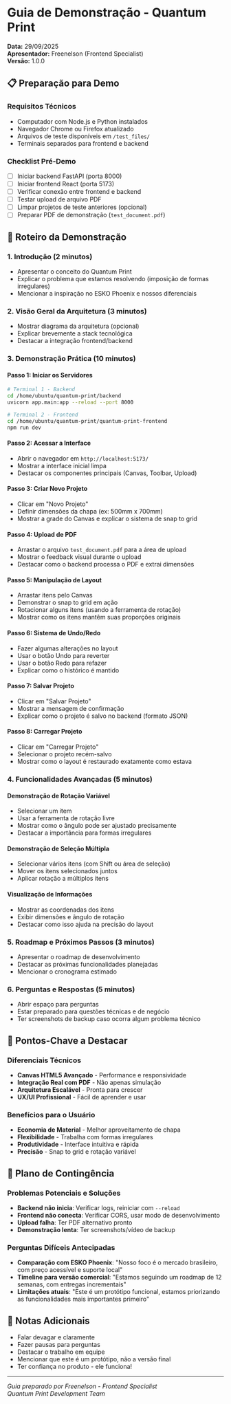 # Guia de Demonstração - Quantum Print
**Data:** 29/09/2025  
**Apresentador:** Freenelson (Frontend Specialist)  
**Versão:** 1.0.0

## 📋 Preparação para Demo

### Requisitos Técnicos
- Computador com Node.js e Python instalados
- Navegador Chrome ou Firefox atualizado
- Arquivos de teste disponíveis em `/test_files/`
- Terminais separados para frontend e backend

### Checklist Pré-Demo
- [ ] Iniciar backend FastAPI (porta 8000)
- [ ] Iniciar frontend React (porta 5173)
- [ ] Verificar conexão entre frontend e backend
- [ ] Testar upload de arquivo PDF
- [ ] Limpar projetos de teste anteriores (opcional)
- [ ] Preparar PDF de demonstração (`test_document.pdf`)

## 🚀 Roteiro da Demonstração

### 1. Introdução (2 minutos)
- Apresentar o conceito do Quantum Print
- Explicar o problema que estamos resolvendo (imposição de formas irregulares)
- Mencionar a inspiração no ESKO Phoenix e nossos diferenciais

### 2. Visão Geral da Arquitetura (3 minutos)
- Mostrar diagrama da arquitetura (opcional)
- Explicar brevemente a stack tecnológica
- Destacar a integração frontend/backend

### 3. Demonstração Prática (10 minutos)

#### Passo 1: Iniciar os Servidores
```bash
# Terminal 1 - Backend
cd /home/ubuntu/quantum-print/backend
uvicorn app.main:app --reload --port 8000

# Terminal 2 - Frontend
cd /home/ubuntu/quantum-print/quantum-print-frontend
npm run dev
```

#### Passo 2: Acessar a Interface
- Abrir o navegador em `http://localhost:5173/`
- Mostrar a interface inicial limpa
- Destacar os componentes principais (Canvas, Toolbar, Upload)

#### Passo 3: Criar Novo Projeto
- Clicar em "Novo Projeto"
- Definir dimensões da chapa (ex: 500mm x 700mm)
- Mostrar a grade do Canvas e explicar o sistema de snap to grid

#### Passo 4: Upload de PDF
- Arrastar o arquivo `test_document.pdf` para a área de upload
- Mostrar o feedback visual durante o upload
- Destacar como o backend processa o PDF e extrai dimensões

#### Passo 5: Manipulação de Layout
- Arrastar itens pelo Canvas
- Demonstrar o snap to grid em ação
- Rotacionar alguns itens (usando a ferramenta de rotação)
- Mostrar como os itens mantêm suas proporções originais

#### Passo 6: Sistema de Undo/Redo
- Fazer algumas alterações no layout
- Usar o botão Undo para reverter
- Usar o botão Redo para refazer
- Explicar como o histórico é mantido

#### Passo 7: Salvar Projeto
- Clicar em "Salvar Projeto"
- Mostrar a mensagem de confirmação
- Explicar como o projeto é salvo no backend (formato JSON)

#### Passo 8: Carregar Projeto
- Clicar em "Carregar Projeto"
- Selecionar o projeto recém-salvo
- Mostrar como o layout é restaurado exatamente como estava

### 4. Funcionalidades Avançadas (5 minutos)

#### Demonstração de Rotação Variável
- Selecionar um item
- Usar a ferramenta de rotação livre
- Mostrar como o ângulo pode ser ajustado precisamente
- Destacar a importância para formas irregulares

#### Demonstração de Seleção Múltipla
- Selecionar vários itens (com Shift ou área de seleção)
- Mover os itens selecionados juntos
- Aplicar rotação a múltiplos itens

#### Visualização de Informações
- Mostrar as coordenadas dos itens
- Exibir dimensões e ângulo de rotação
- Destacar como isso ajuda na precisão do layout

### 5. Roadmap e Próximos Passos (3 minutos)
- Apresentar o roadmap de desenvolvimento
- Destacar as próximas funcionalidades planejadas
- Mencionar o cronograma estimado

### 6. Perguntas e Respostas (5 minutos)
- Abrir espaço para perguntas
- Estar preparado para questões técnicas e de negócio
- Ter screenshots de backup caso ocorra algum problema técnico

## 🎯 Pontos-Chave a Destacar

### Diferenciais Técnicos
- **Canvas HTML5 Avançado** - Performance e responsividade
- **Integração Real com PDF** - Não apenas simulação
- **Arquitetura Escalável** - Pronta para crescer
- **UX/UI Profissional** - Fácil de aprender e usar

### Benefícios para o Usuário
- **Economia de Material** - Melhor aproveitamento de chapa
- **Flexibilidade** - Trabalha com formas irregulares
- **Produtividade** - Interface intuitiva e rápida
- **Precisão** - Snap to grid e rotação variável

## 🔄 Plano de Contingência

### Problemas Potenciais e Soluções
- **Backend não inicia**: Verificar logs, reiniciar com `--reload`
- **Frontend não conecta**: Verificar CORS, usar modo de desenvolvimento
- **Upload falha**: Ter PDF alternativo pronto
- **Demonstração lenta**: Ter screenshots/vídeo de backup

### Perguntas Difíceis Antecipadas
- **Comparação com ESKO Phoenix**: "Nosso foco é o mercado brasileiro, com preço acessível e suporte local"
- **Timeline para versão comercial**: "Estamos seguindo um roadmap de 12 semanas, com entregas incrementais"
- **Limitações atuais**: "Este é um protótipo funcional, estamos priorizando as funcionalidades mais importantes primeiro"

## 📝 Notas Adicionais

- Falar devagar e claramente
- Fazer pausas para perguntas
- Destacar o trabalho em equipe
- Mencionar que este é um protótipo, não a versão final
- Ter confiança no produto - ele funciona!

---

*Guia preparado por Freenelson - Frontend Specialist*  
*Quantum Print Development Team*
